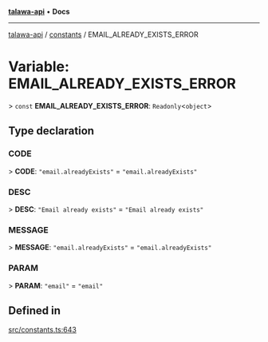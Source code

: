 [**talawa-api**](../../README.md) • **Docs**

***

[talawa-api](../../modules.md) / [constants](../README.md) / EMAIL\_ALREADY\_EXISTS\_ERROR

# Variable: EMAIL\_ALREADY\_EXISTS\_ERROR

\> `const` **EMAIL\_ALREADY\_EXISTS\_ERROR**: `Readonly`\<`object`\>

## Type declaration

### CODE

\> **CODE**: `"email.alreadyExists"` = `"email.alreadyExists"`

### DESC

\> **DESC**: `"Email already exists"` = `"Email already exists"`

### MESSAGE

\> **MESSAGE**: `"email.alreadyExists"` = `"email.alreadyExists"`

### PARAM

\> **PARAM**: `"email"` = `"email"`

## Defined in

[src/constants.ts:643](https://github.com/PalisadoesFoundation/talawa-api/blob/a6e7ac91b581c9109559657faf0f934f3eb41fe7/src/constants.ts#L643)
